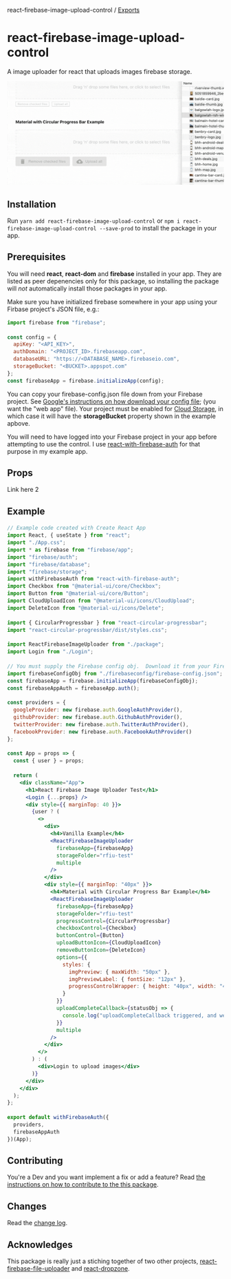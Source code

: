 react-firebase-image-upload-control / [Exports](modules.md)

# react-firebase-image-upload-control

A image uploader for react that uploads images firebase storage.

![react-firebase-image-upload-control in action](react-firebase-image-uploader-demo.gif)

## Installation
Run `yarn add react-firebase-image-upload-control` or `npm i react-firebase-image-upload-control --save-prod` to install the package in your app.

## Prerequisites
You will need **react**, **react-dom** and **firebase** installed in your app.  They are listed as peer depenencies only for this package, so installing the package will _not_ automatically install those packages in your app.

Make sure you have initialized firebase somewhere in your app using your Firbase project's JSON file, e.g.:

```jsx
import firebase from "firebase";

const config = {
  apiKey: "<API_KEY>",
  authDomain: "<PROJECT_ID>.firebaseapp.com",
  databaseURL: "https://<DATABASE_NAME>.firebaseio.com",
  storageBucket: "<BUCKET>.appspot.com"
};
const firebaseApp = firebase.initializeApp(config);
```
You can copy your firebase-config.json file down from your Firebase project.  See [Google's instructions on how download your config file](https://support.google.com/firebase/answer/7015592?hl=en#web); (you want the "web app" file).   Your project must be enabled for [Cloud Storage](https://firebase.google.com/docs/storage/web/start), in which case it will have the **storageBucket** property shown in the example apbove.

You will need to have logged into your Firebase project in your app before attempting to use the control.   I use [react-with-firebase-auth](https://github.com/armand1m/react-with-firebase-auth) for that purpose in my example app.

## Props

Link here 2

## Example

```jsx
// Example code created with Create React App
import React, { useState } from "react";
import "./App.css";
import * as firebase from "firebase/app";
import "firebase/auth";
import "firebase/database";
import "firebase/storage";
import withFirebaseAuth from "react-with-firebase-auth";
import Checkbox from "@material-ui/core/Checkbox";
import Button from "@material-ui/core/Button";
import CloudUploadIcon from "@material-ui/icons/CloudUpload";
import DeleteIcon from "@material-ui/icons/Delete";

import { CircularProgressbar } from "react-circular-progressbar";
import "react-circular-progressbar/dist/styles.css";

import ReactFirebaseImageUploader from "./package";
import Login from "./Login";

// You must supply the Firebase config obj.  Download it from your Firebase project page
import firebaseConfigObj from "./firebaseconfig/firebase-config.json";
const firebaseApp = firebase.initializeApp(firebaseConfigObj);
const firebaseAppAuth = firebaseApp.auth();

const providers = {
  googleProvider: new firebase.auth.GoogleAuthProvider(),
  githubProvider: new firebase.auth.GithubAuthProvider(),
  twitterProvider: new firebase.auth.TwitterAuthProvider(),
  facebookProvider: new firebase.auth.FacebookAuthProvider()
};

const App = props => {
  const { user } = props;

  return (
    <div className="App">
      <h1>React Firebase Image Uploader Test</h1>
      <Login {...props} />
      <div style={{ marginTop: 40 }}>
        {user ? (
          <>
            <div>
              <h4>Vanilla Example</h4>
              <ReactFirebaseImageUploader
                firebaseApp={firebaseApp}
                storageFolder="rfiu-test"
                multiple
              />
            </div>
            <div style={{ marginTop: "40px" }}>
              <h4>Material with Circular Progress Bar Example</h4>
              <ReactFirebaseImageUploader
                firebaseApp={firebaseApp}
                storageFolder="rfiu-test"
                progressControl={CircularProgressbar}
                checkboxControl={Checkbox}
                buttonControl={Button}
                uploadButtonIcon={CloudUploadIcon}
                removeButtonIcon={DeleteIcon}
                options={{
                  styles: {
                    imgPreview: { maxWidth: "50px" },
                    imgPreviewLabel: { fontSize: "12px" },
                    progressControlWrapper: { height: "40px", width: "40px" }
                  }
                }}
                uploadCompleteCallback={statusObj => {
                  console.log("uploadCompleteCallback triggered, and we're done!, statusObj", statusObj);
                }}
                multiple
              />
            </div>
          </>
        ) : (
          <div>Login to upload images</div>
        )}
      </div>
    </div>
  );
};

export default withFirebaseAuth({
  providers,
  firebaseAppAuth
})(App);
```

## Contributing
You're a Dev and you want implement a fix or add a feature?  Read [the instructions on how to contribute to the this package](CONTRIBUTING.md).

## Changes
Read the [change log](CHANGELOG.md).

## Acknowledges
This package is really just a stiching together of two other projects, [react-firebase-file-uploader](https://github.com/fris-fruitig/react-firebase-file-uploader) and [react-dropzone](https://github.com/react-dropzone/react-dropzone).
